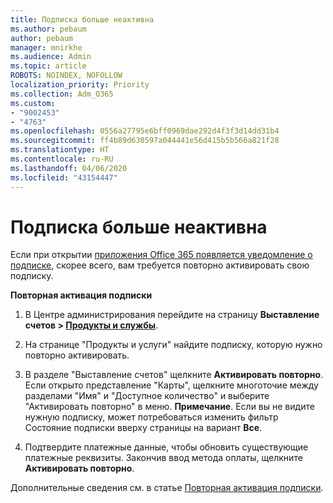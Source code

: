 ```yaml
---
title: Подписка больше неактивна
ms.author: pebaum
author: pebaum
manager: mnirkhe
ms.audience: Admin
ms.topic: article
ROBOTS: NOINDEX, NOFOLLOW
localization_priority: Priority
ms.collection: Adm_O365
ms.custom:
- "9002453"
- "4763"
ms.openlocfilehash: 0556a27795e6bff0969dae292d4f3f3d14dd31b4
ms.sourcegitcommit: ff4b89d630597a044441e56d415b5b566a821f28
ms.translationtype: HT
ms.contentlocale: ru-RU
ms.lasthandoff: 04/06/2020
ms.locfileid: "43154447"
---
```

# <a name="subscription-no-longer-active"></a>Подписка больше неактивна

Если при открытии [приложения Office 365 появляется уведомление о подписке](https://support.office.com/article/A-subscription-notice-appears-when-I-open-an-Office-365-application-4CABE32C-F594-4C0E-9191-3D3ADE10CCEB), скорее всего, вам требуется повторно активировать свою подписку.

**Повторная активация подписки**

1. В Центре администрирования перейдите на страницу **Выставление счетов > [Продукты и службы](https://go.microsoft.com/fwlink/p/?linkid=842054)**.

2. На странице "Продукты и услуги" найдите подписку, которую нужно повторно активировать.

3. В разделе "Выставление счетов" щелкните **Активировать повторно**.  Если открыто представление "Карты", щелкните многоточие между разделами "Имя" и "Доступное количество" и выберите "Активировать повторно" в меню. **Примечание**. Если вы не видите нужную подписку, может потребоваться изменить фильтр Состояние подписки вверху страницы на вариант **Все**.

4. Подтвердите платежные данные, чтобы обновить существующие платежные реквизиты. Закончив ввод метода оплаты, щелкните **Активировать повторно**.

Дополнительные сведения см. в статье [Повторная активация подписки](https://docs.microsoft.com/office365/admin/subscriptions-and-billing/reactivate-your-subscription). 
